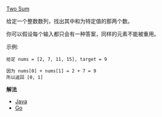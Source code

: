 [Two Sum](https://leetcode-cn.com/problems/two-sum/description/)

给定一个整数数列，找出其中和为特定值的那两个数。

你可以假设每个输入都只会有一种答案，同样的元素不能被重用。

示例:

```
给定 nums = [2, 7, 11, 15], target = 9

因为 nums[0] + nums[1] = 2 + 7 = 9
所以返回 [0, 1]
```

**解法**
- [Java](https://github.com/pojozhang/playground/blob/master/solutions/java/src/main/java/playground/algorithm/TwoSum.java)
- [Go](https://github.com/pojozhang/playground/blob/master/solutions/go/src/playground/algorithm/two_sum.go)
